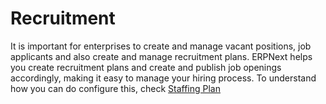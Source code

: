 <!-- add-breadcrumbs -->
# Recruitment
It is important for enterprises to create and manage vacant positions, job applicants and also create and manage recruitment plans. ERPNext helps you create recruitment plans and create and publish job openings accordingly, making it easy to manage your hiring process. To understand how you can do configure this, check [Staffing Plan](/docs/user/manual/en/human-resources/staffing-plan)

